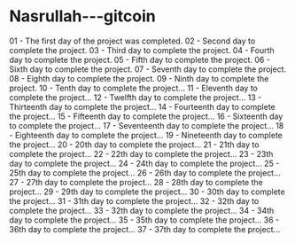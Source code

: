 # Nasrullah---gitcoin
01 - The first day of the project was completed.
02 - Second day to complete the project.
03 - Third day to complete the project.
04 - Fourth day to complete the project.
05 - Fifth day to complete the project.
06 - Sixth day to complete the project.
07 - Seventh day to complete the project.
08 - Eighth day to complete the project.
09 - Ninth day to complete the project.
10 - Tenth day to complete the project...
11 - Eleventh day to complete the project...
12 - Twelfth day to complete the project...
13 - Thirteenth day to complete the project...
14 - Fourteenth day to complete the project...
15 - Fifteenth day to complete the project...
16 - Sixteenth day to complete the project...
17 - Seventeenth day to complete the project...
18 - Eighteenth day to complete the project...
19 - Nineteenth day to complete the project...
20 - 20th day to complete the project...
21 - 21th day to complete the project...
22 - 22th day to complete the project...
23 - 23th day to complete the project...
24 - 24th day to complete the project...
25 - 25th day to complete the project...
26 - 26th day to complete the project...
27 - 27th day to complete the project...
28 - 28th day to complete the project...
29 - 29th day to complete the project...
30 - 30th day to complete the project...
31 - 31th day to complete the project...
32 - 32th day to complete the project...
33 - 32th day to complete the project...
34 - 34th day to complete the project...
35 - 35th day to complete the project...
36 - 36th day to complete the project...
37 - 37th day to complete the project...
